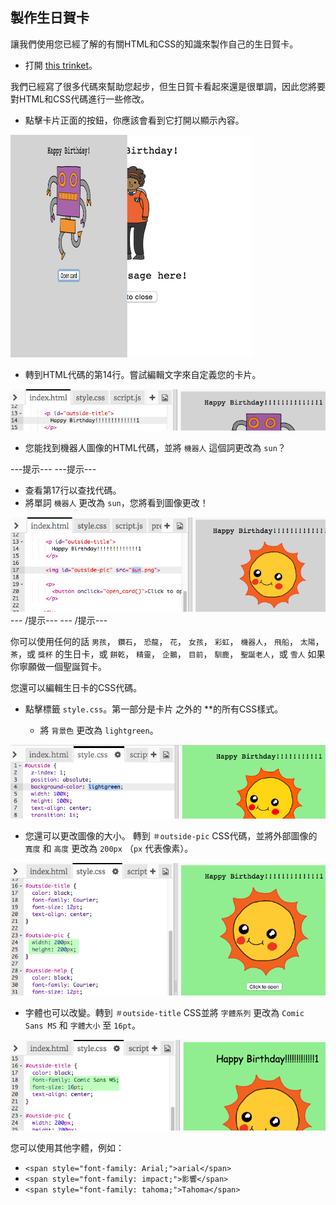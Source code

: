 ## 製作生日賀卡

讓我們使用您已經了解的有關HTML和CSS的知識來製作自己的生日賀卡。

+ 打開 [this trinket](http://jumpto.cc/web-card)。

我們已經寫了很多代碼來幫助您起步，但生日賀卡看起來還是很單調，因此您將要對HTML和CSS代碼進行一些修改。

+ 點擊卡片正面的按鈕，你應該會看到它打開以顯示內容。

![截圖](images/birthday-click.png)

+ 轉到HTML代碼的第14行。嘗試編輯文字來自定義您的卡片。

![截圖](images/birthday-card-html.png)

+ 您能找到機器人圖像的HTML代碼，並將 `機器人` 這個詞更改為 `sun`？

\---提示\--- \---提示\---

+ 查看第17行以查找代碼。
+ 將單詞 `機器人` 更改為 `sun`，您將看到圖像更改！

![截圖](images/birthday-card-sun.png) \--- /提示\--- \--- /提示\---

你可以使用任何的話 `男孩`， `鑽石`， `恐龍`， `花`， `女孩`， `彩虹`， `機器人`， `飛船`， `太陽`， `茶`，或 `獎杯` 的生日卡，或 `餅乾`， `精靈`， `企鵝`， `目前`， `馴鹿`， `聖誕老人`，或 `雪人` 如果你寧願做一個聖誕賀卡。

您還可以編輯生日卡的CSS代碼。

+ 點擊標籤 `style.css`。第一部分是卡片</strong> 之外的 **的所有CSS樣式。</p></li> 
    
    + 將 `背景色` 更改為 `lightgreen`。</ul> 
    
    ![截圖](images/birthday-card-outside.png)
    
    + 您還可以更改圖像的大小。 轉到 `＃outside-pic` CSS代碼，並將外部圖像的 `寬度` 和 `高度` 更改為 `200px` （`px` 代表像素）。
    
    ![截圖](images/birthday-card-size.png)
    
    + 字體也可以改變。轉到 `＃outside-title` CSS並將 `字體系列` 更改為 `Comic Sans MS` 和 `字體大小` 至 `16pt`。
    
    ![截圖](images/birthday-card-font.png)
    
    您可以使用其他字體，例如：
    
    + `<span style="font-family: Arial;">arial</span>`
    + `<span style="font-family: impact;">影響</span>`
    + `<span style="font-family: tahoma;">Tahoma</span>`